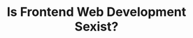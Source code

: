 ---
layout: bookmark
title: Is Frontend Web Development Sexist?
tags:
  - Bookmarks
  - Development
created: '2023-07-26T10:27:33.438Z'
link: https://melissamcewen.medium.com/is-frontend-development-sexist-220040c952b1
id: 614856125
excerpt: >-
  Earlier this week a judge threw out the class action lawsuit against Google
  for pay discrimination. Embedded within a larger case about pay…
image: https://miro.medium.com/v2/resize:fit:1000/1*7-g9N3ZXmGfIRQdk_K1xXw.png
---